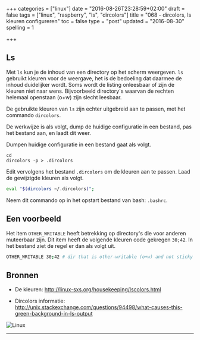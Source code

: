 +++
categories = ["linux"]
date = "2016-08-26T23:28:59+02:00"
draft = false
tags = ["linux", "raspberry", "ls", "dircolors"]
title = "068 - dircolors, ls kleuren configureren"
toc = false
type = "post"
updated = "2016-08-30"
spelling = 1

+++


## Ls

Met `ls` kun je de inhoud van een directory op het scherm weergeven. `ls`
gebruikt kleuren voor de weergave, het is de bedoeling dat daarmee de
inhoud duidelijker wordt.
Soms wordt de listing  onleesbaar of zijn de kleuren niet naar wens. 
Bijvoorbeeld directory's waarvan de rechten helemaal openstaan (o+w) zijn slecht
leesbaar.

De gebruikte kleuren van `ls` zijn echter uitgebreid aan te passen, met het
commando `dircolors`.

De werkwijze is als volgt, dump de huidige configuratie in een bestand, pas het
bestand aan, en laadt dit weer.

Dumpen huidige configuratie in een bestand gaat als volgt.
```
cd
dircolors -p > .dircolors
```

Edit vervolgens het bestand `.dircolors` om de kleuren aan te passen.  Laad de
gewijzigde kleuren als volgt.
```bash
eval "$(dircolors ~/.dircolors)";
```
Neem dit commando op in het opstart bestand van bash: `.bashrc`.


## Een voorbeeld
Het item `OTHER_WRITABLE` heeft betrekking op directory's die voor anderen
muteerbaar zijn. Dit item heeft de volgende kleuren code gekregen `30;42`. In
het bestand ziet de regel er dan als volgt uit.
```bash
OTHER_WRITABLE 30;42 # dir that is other-writable (o+w) and not sticky
```

## Bronnen

* De kleuren: 
http://linux-sxs.org/housekeeping/lscolors.html

* Dircolors informatie: 
http://unix.stackexchange.com/questions/94498/what-causes-this-green-background-in-ls-output


![Linux](/img/logo_linux.jpg)

* * *

